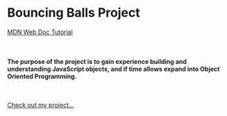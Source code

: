# **Bouncing Balls Project**

[MDN Web Doc Tutorial](https://developer.mozilla.org/en-US/docs/Learn/JavaScript/Objects/Object_building_practice#lets_bounce_some_balls)

<br>

#### The purpose of the project is to gain experience building and understanding JavaScript objects, and if time allows expand into Object Oriented Programming.

<br>

[Check out my project...](https://chad-powellv1.github.io/bouncing-balls/)
